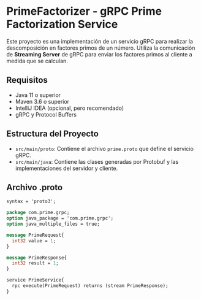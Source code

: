 # PrimeFactorizer - gRPC Prime Factorization Service

Este proyecto es una implementación de un servicio gRPC para realizar la descomposición en factores primos de un número. Utiliza la comunicación de **Streaming Server** de gRPC para enviar los factores primos al cliente a medida que se calculan.

## Requisitos

- Java 11 o superior
- Maven 3.6 o superior
- IntelliJ IDEA (opcional, pero recomendado)
- gRPC y Protocol Buffers

## Estructura del Proyecto

- `src/main/proto`: Contiene el archivo `prime.proto` que define el servicio gRPC.
- `src/main/java`: Contiene las clases generadas por Protobuf y las implementaciones del servidor y cliente.

## Archivo .proto

```protobuf
syntax = 'proto3';

package com.prime.grpc;
option java_package = 'com.prime.grpc';
option java_multiple_files = true;

message PrimeRequest{
  int32 value = 1;
}

message PrimeResponse{
  int32 result = 1;
}

service PrimeService{
  rpc execute(PrimeRequest) returns (stream PrimeResponse);
}
```
